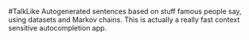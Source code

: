 #TalkLike
Autogenerated sentences based on stuff famous people say, using datasets and Markov chains.
This is actually a really fast context sensitive autocompletion app. 
